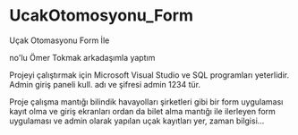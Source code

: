# UcakOtomosyonu_Form
Uçak Otomasyonu Form İle

no'lu Ömer Tokmak arkadaşımla yaptım

Projeyi çalıştırmak için Microsoft Visual Studio ve SQL programları yeterlidir.
Admin giriş paneli kull. adı ve şifresi admin 1234 tür.

Proje çalışma mantığı bilindik havayolları şirketleri gibi bir form uygulaması kayıt olma ve giriş ekranları ordan da bilet alma
mantığı ile ilerleyen form uygulaması ve admin olarak yapılan uçak kayıtları yer, zaman bilgisi...

